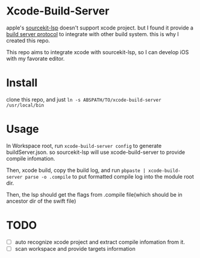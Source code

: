 # Xcode-Build-Server

apple's [sourcekit-lsp](https://github.com/apple/sourcekit-lsp) doesn't support xcode project. but I found it provide a [build server protocol](https://build-server-protocol.github.io/docs/specification.html) to integrate with other build system. this is why I created this repo.

This repo aims to integrate xcode with sourcekit-lsp, so I can develop iOS with my favorate editor.

# Install
clone this repo, and just `ln -s ABSPATH/TO/xcode-build-server /usr/local/bin`

# Usage
In Workspace root, run `xcode-build-server config` to generate buildServer.json. so sourcekit-lsp will use xcode-build-server to provide compile infomation.

Then, xcode build, copy the build log, and run `pbpaste | xcode-build-server parse -o .compile` to put formatted compile log into the module root dir.

Then, the lsp should get the flags from .compile file(which should be in ancestor dir of the swift file)

# TODO
- [ ] auto recognize xcode project and extract compile infomation from it.
- [ ] scan workspace and provide targets information

